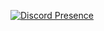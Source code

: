 [![Discord Presence](https://lanyard.cnrad.dev/api/384432675697721344?theme=light&bg=809ecf&borderRadius=30px)](https://discord.com/users/384432675697721344)
